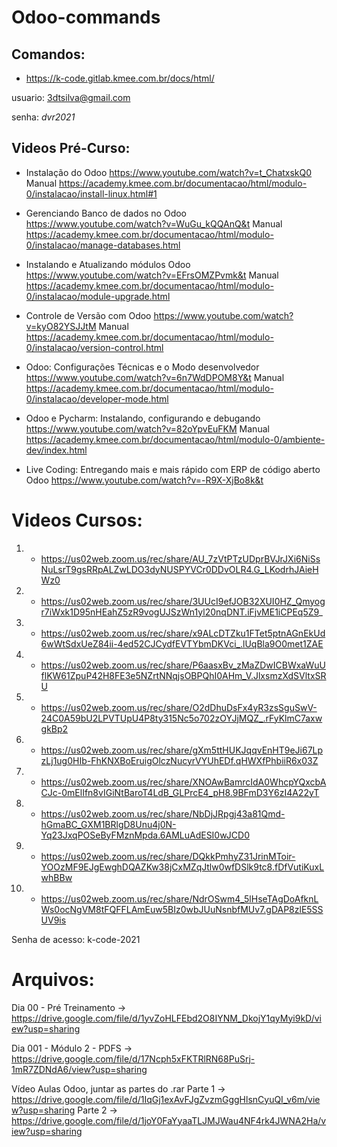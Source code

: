 # Odoo-commands

## Comandos:
* https://k-code.gitlab.kmee.com.br/docs/html/

usuario: 3dtsilva@gmail.com

senha: *dvr2021*

## Videos Pré-Curso:

* Instalação do Odoo https://www.youtube.com/watch?v=t_ChatxskQ0
Manual https://academy.kmee.com.br/documentacao/html/modulo-0/instalacao/install-linux.html#1

* Gerenciando Banco de dados no Odoo https://www.youtube.com/watch?v=WuGu_kQQAnQ&t
Manual https://academy.kmee.com.br/documentacao/html/modulo-0/instalacao/manage-databases.html
  
* Instalando e Atualizando módulos Odoo https://www.youtube.com/watch?v=EFrsOMZPvmk&t
Manual https://academy.kmee.com.br/documentacao/html/modulo-0/instalacao/module-upgrade.html

* Controle de Versão com Odoo https://www.youtube.com/watch?v=kyO82YSJJtM
Manual https://academy.kmee.com.br/documentacao/html/modulo-0/instalacao/version-control.html

* Odoo: Configurações Técnicas e o Modo desenvolvedor https://www.youtube.com/watch?v=6n7WdDPOM8Y&t
Manual https://academy.kmee.com.br/documentacao/html/modulo-0/instalacao/developer-mode.html

* Odoo e Pycharm: Instalando, configurando e debugando https://www.youtube.com/watch?v=82oYpvEuFKM
Manual https://academy.kmee.com.br/documentacao/html/modulo-0/ambiente-dev/index.html 

* Live Coding: Entregando mais e mais rápido com ERP de código aberto Odoo
https://www.youtube.com/watch?v=-R9X-XjBo8k&t


# Videos Cursos:

1. - https://us02web.zoom.us/rec/share/AU_7zVtPTzUDprBVJrJXi6NiSsNuLsrT9gsRRpALZwLDO3dyNUSPYVCr0DDvOLR4.G_LKodrhJAieHWz0
2. - https://us02web.zoom.us/rec/share/3UUcI9efJOB32XUI0HZ_Qmyogr7iWxk1D95nHEahZ5zR9vogUJSzWn1yl20nqDNT.iFjvME1iCPEq5Z9_
3. - https://us02web.zoom.us/rec/share/x9ALcDTZku1FTet5ptnAGnEkUd6wWtSdxUeZ84ii-4ed52CJCydfEVTYbmDKVci_.lUqBla9O0met1ZAE
4. - https://us02web.zoom.us/rec/share/P6aasxBv_zMaZDwICBWxaWuUflKW61ZpuP42H8FE3e5NZrtNNqjsOBPQhI0AHm_V.JlxsmzXdSVltxSRU
5. - https://us02web.zoom.us/rec/share/O2dDhuDsFx4yR3zsSguSwV-24C0A59bU2LPVTUpU4P8ty315Nc5o702zOYJjMQZ_.rFyKlmC7axwgkBp2
6. - https://us02web.zoom.us/rec/share/gXm5ttHUKJqqvEnHT9eJi67LpzLj1ug0HIb-FhKNXBoEruigOlczNucyrVYUhEDf.qHWXfPhbiiR6x03Z
7. - https://us02web.zoom.us/rec/share/XNOAwBamrcIdA0WhcpYQxcbACJc-0mElIfn8vIGiNtBaroT4LdB_GLPrcE4_pH8.9BFmD3Y6zI4A22yT
8. - https://us02web.zoom.us/rec/share/NbDjJRpgj43a81Qmd-hGmaBC_GXM1BRlgD8Unu4j0N-Yq23JxqPOSeByFMznMpda.6AMLuAdESI0wJCD0
9. - https://us02web.zoom.us/rec/share/DQkkPmhyZ31JrinMToir-YOOzMF9EJgEwghDQAZKw38jCxMZqJtlw0wfDSlk9tc8.fDfVutiKuxLwhBBw
10. - https://us02web.zoom.us/rec/share/NdrOSwm4_5lHseTAgDoAfknLWs0ocNgVM8tFQFFLAmEuw5BIz0wbJUuNsnbfMUv7.gDAP8zlE5SSUV9is

Senha de acesso: k-code-2021


# Arquivos:

Dia 00 - Pré Treinamento -> https://drive.google.com/file/d/1yvZoHLFEbd2O8IYNM_DkojY1qyMyi9kD/view?usp=sharing

Dia 001 - Módulo 2 - PDFS -> https://drive.google.com/file/d/17Ncph5xFKTRlRN68PuSrj-1mR7ZDNdA6/view?usp=sharing

Vídeo Aulas Odoo, juntar as partes do .rar
Parte 1 -> https://drive.google.com/file/d/1IqGj1exAvFJgZvzmGggHlsnCyuQI_v6m/view?usp=sharing
Parte 2 -> https://drive.google.com/file/d/1joY0FaYyaaTLJMJWau4NF4rk4JWNA2Ha/view?usp=sharing

